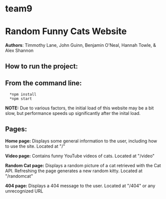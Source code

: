 # team9

# Random Funny Cats Website
**Authors**: Timmothy Lane, John Guinn, Benjamin O'Neal, Hannah Towle, & Alex Shannon

## How to run the project:
##  From the command line:
      *npm install
      *npm start
 **NOTE:** Due to various factors, the initial load of this website may be a bit slow, but performance speeds up significantly after the inital load.
      
## Pages:
  **Home page:** Displays some general information to the user, including how to use the site.
  Located at "/"
                  
  **Video page:** Contains funny YouTube videos of cats.
                  Located at "/video"
                  
  **Random Cat page:**  Displays a random picture of a cat retrieved with the Cat API. 
                        Refreshing the page generates a new random kitty.
                        Located at "/randomcat"
                        
  **404 page:** Displays a 404 message to the user.
                Located at "/404" or any unrecognized URL


